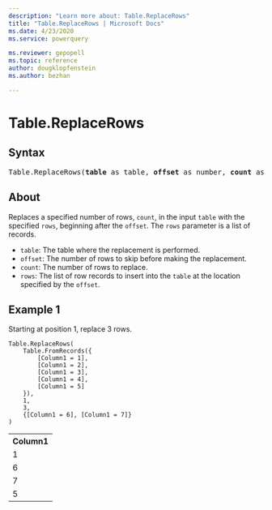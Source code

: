```yaml
---
description: "Learn more about: Table.ReplaceRows"
title: "Table.ReplaceRows | Microsoft Docs"
ms.date: 4/23/2020
ms.service: powerquery

ms.reviewer: gepopell
ms.topic: reference
author: dougklopfenstein
ms.author: bezhan

---
```

# Table.ReplaceRows

## Syntax

<pre>
Table.ReplaceRows(<b>table</b> as table, <b>offset</b> as number, <b>count</b> as number, <b>rows</b> as list) as table 
</pre>
  
## About  
Replaces a specified number of rows, `count`, in the input `table` with the specified `rows`, beginning after the `offset`. The `rows` parameter is a list of records. <ul> <li><code>table</code>: The table where the replacement is performed.</li> <li><code>offset</code>: The number of rows to skip before making the replacement.</li> <li><code>count</code>: The number of rows to replace.</li> <li><code>rows</code>: The list of row records to insert into the <code>table</code> at the location specified by the <code>offset</code>.</li> </ul> 

## Example 1
Starting at position 1, replace 3 rows.

```powerquery-m
Table.ReplaceRows(
    Table.FromRecords({
        [Column1 = 1],
        [Column1 = 2],
        [Column1 = 3],
        [Column1 = 4],
        [Column1 = 5]
    }),
    1,
    3,
    {[Column1 = 6], [Column1 = 7]}
)
```

<table> <tr> <th>Column1</th> </tr> <tr> <td>1</td> </tr> <tr> <td>6</td> </tr> <tr> <td>7</td> </tr> <tr> <td>5</td> </tr> </table>
